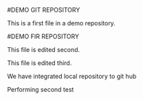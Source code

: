 #DEMO GIT REPOSITORY

This is a first file in a demo repository.


#DEMO FIR REPOSITORY

This file is edited second.

This file is edited third.

We have integrated local repository to git hub

Performing second test
